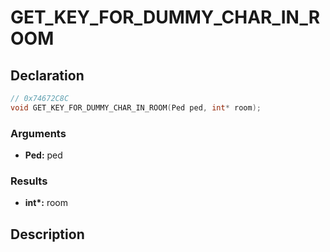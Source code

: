 # GET_KEY_FOR_DUMMY_CHAR_IN_ROOM

## Declaration
```cpp
// 0x74672C8C
void GET_KEY_FOR_DUMMY_CHAR_IN_ROOM(Ped ped, int* room);
```

### Arguments
- **Ped:** ped

### Results
- **int\*:** room

## Description
